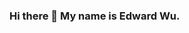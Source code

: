 ### Hi there 👋 My name is Edward Wu.


<!--
#### GitHub Stats 📈
[![Anurag's GitHub stats](https://github-readme-stats.vercel.app/api?username=edwu29)](https://github.com/anuraghazra/github-readme-stats)](url)
-->
<!--
**Edwu29/Edwu29** is a ✨ _special_ ✨ repository because its `README.md` (this file) appears on your GitHub profile.

Here are some ideas to get you started:

- 🔭 I’m currently working on ...
- 🌱 I’m currently learning ...
- 👯 I’m looking to collaborate on ...
- 🤔 I’m looking for help with ...
- 💬 Ask me about ...
- 📫 How to reach me: ...
- 😄 Pronouns: ...
- ⚡ Fun fact: ...
-->
